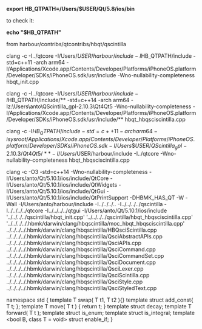 **export HB_QTPATH=/Users/$USER/Qt/5.8/ios/bin**

to check it:

**echo "$HB_QTPATH"**

from harbour/contribs/qtcontribs/hbqt/qscintilla

clang -c -I../qtcore -I/Users/$USER/harbour/include -I$HB_QTPATH/include -std=c++11 -arch arm64 -I/Applications/Xcode.app/Contents/Developer/Platforms/iPhoneOS.platform/Developer/SDKs/iPhoneOS.sdk/usr/include -Wno-nullability-completeness hbqt_init.cpp

clang -c -I../qtcore -I/Users/$USER/harbour/include -I$HB_QTPATH/include/** -std=c++14 -arch arm64 -Iz:\Users\anto\QScintilla_gpl-2.10.3\Qt4Qt5 -Wno-nullability-completeness -I/Applications/Xcode.app/Contents/Developer/Platforms/iPhoneOS.platform/Developer/SDKs/iPhoneOS.sdk/usr/include/** hbqt_hbqsciscintilla.cpp

clang -c -I$HB_QTPATH/include -std=c++11 -arch arm64 -isysroot/Applications/Xcode.app/Contents/Developer/Platforms/iPhoneOS.platform/Developer/SDKs/iPhoneOS.sdk -I/Users\$USER/QScintilla_gpl-2.10.3/Qt4Qt5/** -I/Users/$USER/harbour/include -I../qtcore -Wno-nullability-completeness hbqt_hbqsciscintilla.cpp

clang -c -O3 -std=c++14 -Wno-nullability-completeness -I/Users/anto/Qt/5.10.1/ios/include/QtCore -I/Users/anto/Qt/5.10.1/ios/include/QtWidgets -I/Users/anto/Qt/5.10.1/ios/include/QtGui -I/Users/anto/Qt/5.10.1/ios/include/QtPrintSupport -DHBMK_HAS_QT -W -Wall -I/Users/anto/harbour/include -I../../../.. -I../../../../qscintilla -I../../../../qtcore -I../../../../qtgui -I/Users/anto/Qt/5.10.1/ios/include '../../../../qscintilla/hbqt_init.cpp' '../../../../qscintilla/hbqt_hbqsciscintilla.cpp' '../../../../.hbmk/darwin/clang/hbqscintilla/moc_hbqt_hbqsciscintilla.cpp' ../../../../.hbmk/darwin/clang/hbqscintilla/HBQsciScintilla.cpp ../../../../.hbmk/darwin/clang/hbqscintilla/QsciAbstractAPIs.cpp ../../../../.hbmk/darwin/clang/hbqscintilla/QsciAPIs.cpp ../../../../.hbmk/darwin/clang/hbqscintilla/QsciCommand.cpp ../../../../.hbmk/darwin/clang/hbqscintilla/QsciCommandSet.cpp ../../../../.hbmk/darwin/clang/hbqscintilla/QsciDocument.cpp ../../../../.hbmk/darwin/clang/hbqscintilla/QsciLexer.cpp ../../../../.hbmk/darwin/clang/hbqscintilla/QsciScintilla.cpp ../../../../.hbmk/darwin/clang/hbqscintilla/QsciStyle.cpp ../../../../.hbmk/darwin/clang/hbqscintilla/QsciStyledText.cpp


namespace std
{
   template <class T> T swap( T t1, T t2 ){}
   template <class T> struct add_const{ T t; };
   template <class T> T move( T t ) { return t; }
   template <class T> struct decay;
   template <class T> T forward( T t );
   template <class T> struct is_enum;
   template <class T> struct is_integral;
   template <bool B, class T = void> struct enable_if;
}

